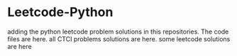 # Leetcode-Python
adding the python leetcode problem solutions in this repositories. 
The code files are here.
all CTCI problems solutions are here.
some leetcode solutions are here



















































































































































































































































































































































































